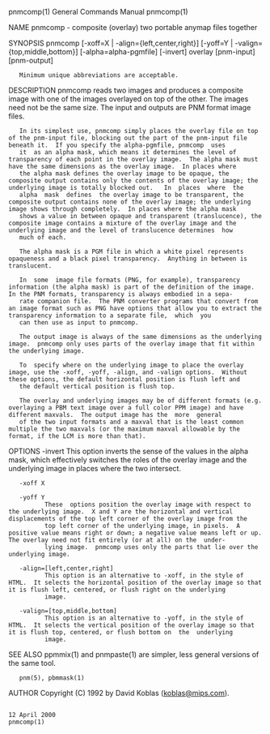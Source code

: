 pnmcomp(1)                                                                               General Commands Manual                                                                               pnmcomp(1)

NAME
       pnmcomp - composite (overlay) two portable anymap files together

SYNOPSIS
       pnmcomp [-xoff=X | -align={left,center,right}]
       [-yoff=Y | -valign={top,middle,bottom}]
       [-alpha=alpha-pgmfile] [-invert]
       overlay [pnm-input] [pnm-output]

       Minimum unique abbreviations are acceptable.

DESCRIPTION
       pnmcomp  reads  two images and produces a composite image with one of the images overlayed on top of the other.  The images need not be the same size.  The input and outputs are PNM format image
       files.

       In its simplest use, pnmcomp simply places the overlay file on top of the pnm-input file, blocking out the part of the pnm-input file beneath it.  If you specify the alpha-pgmfile, pnmcomp  uses
       it  as an alpha mask, which means it determines the level of transparency of each point in the overlay image.  The alpha mask must have the same dimensions as the overlay image.  In places where
       the alpha mask defines the overlay image to be opaque, the composite output contains only the contents of the overlay image; the underlying image is totally blocked out.   In  places  where  the
       alpha  mask  defines  the overlay image to be transparent, the composite output contains none of the overlay image; the underlying image shows through completely.  In places where the alpha mask
       shows a value in between opaque and transparent (translucence), the composite image contains a mixture of the overlay image and the underlying image and the level of translucence determines  how
       much of each.

       The alpha mask is a PGM file in which a white pixel represents opaqueness and a black pixel transparency.  Anything in between is translucent.

       In  some  image file formats (PNG, for example), transparency information (the alpha mask) is part of the definition of the image.  In the PNM formats, transparency is always embodied in a sepa‐
       rate companion file.  The PNM converter programs that convert from an image format such as PNG have options that allow you to extract the transparency information to a separate file,  which  you
       can then use as input to pnmcomp.

       The output image is always of the same dimensions as the underlying image.  pnmcomp only uses parts of the overlay image that fit within the underlying image.

       To  specify where on the underlying image to place the overlay image, use the -xoff, -yoff, -align, and -valign options.  Without these options, the default horizontal position is flush left and
       the default vertical position is flush top.

       The overlay and underlying images may be of different formats (e.g.  overlaying a PBM text image over a full color PPM image) and have different maxvals.  The output image has the  more  general
       of the two input formats and a maxval that is the least common multiple the two maxvals (or the maximum maxval allowable by the format, if the LCM is more than that).

OPTIONS
       -invert
              This option inverts the sense of the values in the alpha mask, which effectively switches the roles of the overlay image and the underlying image in places where the two intersect.

       -xoff X

       -yoff Y
              These  options position the overlay image with respect to the underlying image.  X and Y are the horizontal and vertical displacements of the top left corner of the overlay image from the
              top left corner of the underlying image, in pixels.  A positive value means right or down; a negative value means left or up.  The overlay need not fit entirely (or at all) on the  under‐
              lying image.  pnmcomp uses only the parts that lie over the underlying image.

       -align=[left,center,right]
              This option is an alternative to -xoff, in the style of HTML.  It selects the horizontal position of the overlay image so that it is flush left, centered, or flush right on the underlying
              image.

       -valign=[top,middle,bottom]
              This option is an alternative to -yoff, in the style of HTML.  It selects the vertical position of the overlay image so that it is flush top, centered, or flush bottom on  the  underlying
              image.

SEE ALSO
       ppmmix(1) and pnmpaste(1) are simpler, less general versions of the same tool.

       pnm(5), pbmmask(1)

AUTHOR
       Copyright (C) 1992 by David Koblas (koblas@mips.com).

                                                                                              12 April 2000                                                                                    pnmcomp(1)
